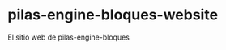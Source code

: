 # pilas-engine-bloques-website
El sitio web de pilas-engine-bloques










































































